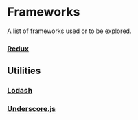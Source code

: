 # Frameworks

A list of frameworks used or to be explored.

### [Redux](http://redux.js.org/)

## Utilities

### [Lodash](https://lodash.com/)

### [Underscore.js](http://underscorejs.org/)


